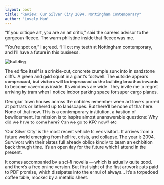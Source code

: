 ```yaml
---
layout: post
title: "Review: Our Silver City 2094, Nottingham Contemporary"
author: "Lovely Man"
---
```


“If you critique art, you are an art critic,” said the careers advisor to the gorgeous fleece. The warm philistine inside that fleece was me.

“You’re spot on,” I agreed. “I’ll cut my teeth at Nottingham contemporary, and I’ll have a future in this business.

![building](/assets/galleryoutside.jpg)

The edifice itself is a crinkle-cut, concrete crumple sunk into in sandstone cliffs. A green and gold squat in a giant’s footwell. The outside appears compressed, but visitors will be impressed as the building breathes inwards to become cavernous inside. Its windows are wide. They invite me to regret arriving by tram when I notice indoor parking space for super cargo planes.

Georgian town houses across the cobbles remember when art lovers purred at portraits or lathered up to landscapes. But there’ll be none of that here. None of that now. This is a contemporary institution, a bastion of bewilderment. Its mission is to inspire almost unanswerable questions: Why did we have to come here? Can we go to KFC now? etc.

‘Our Silver City’ is the most recent vehicle to vex visitors. It arrives from a future world emerging from hellfire, crisis, and collapse. The year is 2094. Survivors with their plates full already oblige kindly to beam an exhibition back through time. It’s an open day for the future which I attend in the present.

It comes accompanied by a sci-fi novella — which is actually quite good, and there’s a free online version. But first sight of the first artwork puts paid to PDF promise, which dissipates into the ennui of always… It’s a torpedoed coffee table, mocked by a metallic sheet.
